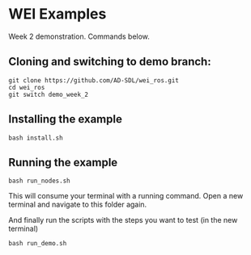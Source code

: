 # WEI Examples
Week 2 demonstration. Commands below. 

## Cloning and switching to demo branch: 
```
git clone https://github.com/AD-SDL/wei_ros.git
cd wei_ros 
git switch demo_week_2
```


## Installing the example

```
bash install.sh
```
## Running the example

```
bash run_nodes.sh
```
This will consume your terminal with a running command. Open a new terminal and navigate to this folder again.

And finally run the scripts with the steps you want to test (in the new terminal)

```
bash run_demo.sh
```
